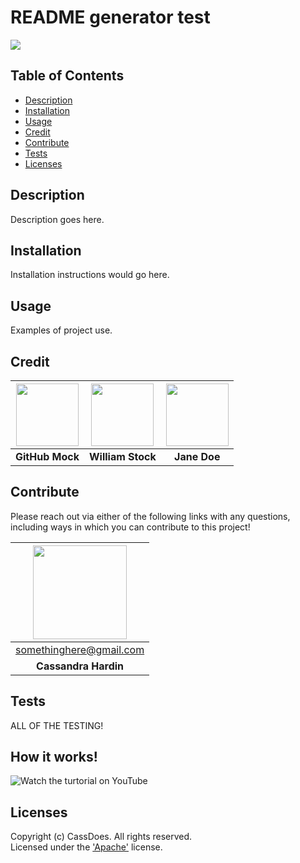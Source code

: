  # README generator test
  [<img src="https://img.shields.io/badge/License-Apache_2.0-blue.svg"/>](https://www.apache.org/licenses/LICENSE-2.0.txt)

  ## Table of Contents
  - [Description](#description)
  - [Installation](#installation)
  - [Usage](#usage)
  - [Credit](#credit)
  - [Contribute](#contribute)
  - [Tests](#tests)
  - [Licenses](#licenses)

  ## Description
  Description goes here.

  ## Installation
  Installation instructions would go here.

  ## Usage
  Examples of project use.

  
  ## Credit  
  [<img src="https://github.com/octocat.png?" width="100"/>](https://github.com/octocat) | [<img src="https://github.com/wist118.png?" width="100"/>](https://github.com/wist118) | [<img src="https://github.com/cassdoes.png?" width="100"/>](https://github.com/cassdoes) | 
  :----: | :----: | :----: | 
  **GitHub Mock** | **William Stock** | **Jane Doe** | 
  

  ## Contribute 
  Please reach out via either of the following links with any questions, including ways in which
  you can contribute to this project!

  | [<img src="https://github.com/cassdoes.png?" width="150"/>](https://github.com/cassdoes) |
  | :-: |
  | somethinghere@gmail.com |
  | **Cassandra Hardin** |

  ## Tests
  ALL OF THE TESTING!
  
  ## How it works!
  ![Watch the turtorial on YouTube](https://youtu.be/FP_-FNbvuDI)

  ## Licenses
  Copyright (c) CassDoes. All rights reserved.  
  Licensed under the ['Apache'](https://www.apache.org/licenses/LICENSE-2.0.txt) license.
